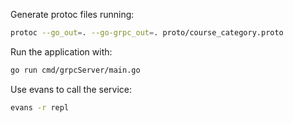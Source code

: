 Generate protoc files running:
```bash
protoc --go_out=. --go-grpc_out=. proto/course_category.proto
```

Run the application with:
```bash
go run cmd/grpcServer/main.go
```

Use evans to call the service:
```bash
evans -r repl
```